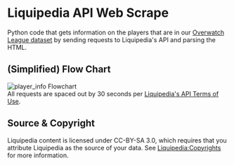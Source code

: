 # Liquipedia API Web Scrape
Python code that gets information on the players that are in our [Overwatch League dataset](https://github.com/mtollefsen/overwatch-league-data-projects/tree/main/Data%20Cleanup) by sending requests to Liquipedia's API and parsing the HTML.

## (Simplified) Flow Chart
![player_info Flowchart](https://user-images.githubusercontent.com/97869630/156086689-24c7ee98-da6f-4e35-a83e-d993c63836a9.png) <br>
 All requests are spaced out by 30 seconds per [Liquipedia's API Terms of Use](https://liquipedia.net/api-terms-of-use).


## Source & Copyright
Liquipedia content is licensed under CC-BY-SA 3.0, which requires that you attribute Liquipedia as the source of your data. See [Liquipedia:Copyrights](https://liquipedia.net/commons/Liquipedia:Copyrights) for more information.
